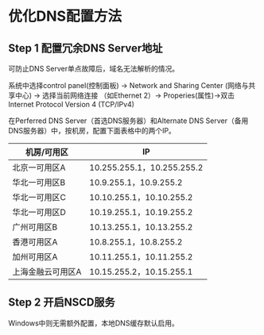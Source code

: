 # 优化DNS配置方法

## Step 1  配置冗余DNS Server地址

可防止DNS Server单点故障后，域名无法解析的情况。

系统中选择control panel(控制面板) -\> Network and Sharing Center (网络与共享中心) -\>
选择当前网络连接 （如Ethernet 2）-\> Properies(属性)-\>双击Internet Protocol
Version 4 (TCP/IPv4)

在Perferred DNS Server（首选DNS服务器）和Alternate DNS
Server（备用DNS服务器）中，按机房，配置下面表格中的两个IP。

| 机房/可用区    | IP                        |
| --------- | ------------------------- |
| 北京一可用区A   | 10.255.255.1，10.255.255.2 |
| 华北一可用区B   | 10.9.255.1，10.9.255.2     |
| 华北一可用区C   | 10.10.255.1，10.10.255.2   |
| 华北一可用区D   | 10.19.255.1，10.19.255.2   |
| 广州可用区B    | 10.13.255.1，10.13.255.2   |
| 香港可用区A    | 10.8.255.1，10.8.255.2     |
| 加州可用区A    | 10.11.255.1，10.11.255.2   |
| 上海金融云可用区A | 10.15.255.2，10.15.255.1   |

## Step 2  开启NSCD服务

Windows中则无需额外配置，本地DNS缓存默认启用。

